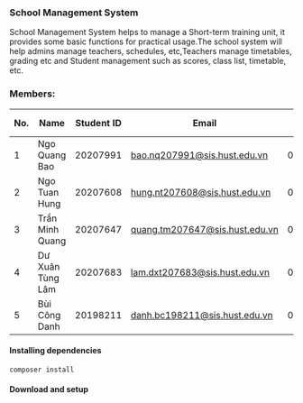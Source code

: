 ### School Management System
School Management System helps to manage a Short-term training unit, it provides some basic functions for practical usage.The school system will help admins manage teachers, schedules, etc,Teachers manage timetables, grading etc and Student management such as scores, class list, timetable, etc.

### Members:

| No. |       Name             | Student ID |        Email                    | Phone number |
|-----|------------------------|------------|---------------------------------|--------------|
| 1   |    Ngo Quang Bao       | 20207991   | bao.nq207991@sis.hust.edu.vn    | 0385633120   |
| 2   | Ngo Tuan Hung          | 20207608   | hung.nt207608@sis.hust.edu.vn   | 0968600130   |
| 3   | Trần Minh Quang        | 20207647   | quang.tm207647@sis.hust.edu.vn  | 0823082802   |
| 4   |  Dư Xuân Tùng Lâm      | 20207683   | lam.dxt207683@sis.hust.edu.vn   | 0399783954   |
| 5   | Bùi Công Danh          | 20198211   | danh.bc198211@sis.hust.edu.vn   | 0387142222   |

#### Installing dependencies
```
composer install
```
#### Download and setup
